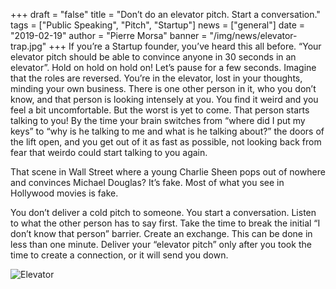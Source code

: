 +++
draft = "false"
title = "Don’t do an elevator pitch. Start a conversation."
tags = ["Public Speaking", "Pitch", "Startup"]
news = ["general"]
date = "2019-02-19"
author = "Pierre Morsa"
banner = "/img/news/elevator-trap.jpg"
+++
If you’re a Startup founder, you’ve heard this all before. “Your elevator pitch should be able to convince anyone in 30 seconds in an elevator”. Hold on hold on hold on! Let’s pause for a few seconds. Imagine that the roles are reversed. You’re in the elevator, lost in your thoughts, minding your own business. There is one other person in it, who you don’t know, and that person is looking intensely at you. You find it weird and you feel a bit uncomfortable. But the worst is yet to come. That person starts talking to you! By the time your brain switches from “where did I put my keys” to “why is he talking to me and what is he talking about?” the doors of the lift open, and you get out of it as fast as possible, not looking back from fear that weirdo could start talking to you again.

That scene in Wall Street where a young Charlie Sheen pops out of nowhere and convinces Michael Douglas? It’s fake. Most of what you see in Hollywood movies is fake.

You don’t deliver a cold pitch to someone. You start a conversation. Listen to what the other person has to say first. Take the time to break the initial “I don’t know that person” barrier. Create an exchange. This can be done in less than one minute. Deliver your “elevator pitch” only after you took the time to create a connection, or it will send you down.

![Elevator](/img/news/elevator-trap.jpg)